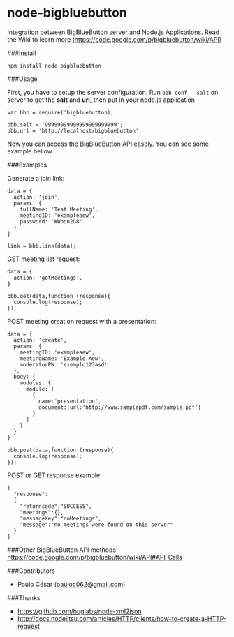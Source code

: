 node-bigbluebutton
==================

Integration between BigBlueButton server and Node.js Applications. Read the Wiki to learn more (<https://code.google.com/p/bigbluebutton/wiki/API>)

###Install

    npm install node-bigbluebutton
    
###Usage

First, you have to setup the server configuration. Run `bbb-conf --salt` on server to get the **salt** and **url**, then put in your node.js application

    var bbb = require('bigbluebutton);
    
    bbb.salt = '99999999999999999999999';
    bbb.url = 'http://localhost/bigbluebutton';
    
Now you can access the BigBlueButton API easely. You can see some example bellow.

###Examples

Generate a join link:

    data = {
      action: 'join',
      params: {
        fullName: 'Test Meeting',
        meetingID: 'exampleaew',
        password: 'WWoon2G8'
      }
    }
    
    link = bbb.link(data);

GET meeting list request:

    data = {
      action: 'getMeetings',
    }
    
    bbb.get(data,function (response){
      console.log(response);
    });
    
POST meeting creation request with a presentation:

    data = {
      action: 'create',
      params: { 
        meetingID: 'exampleaew',
        meetingName: 'Example Aew',
        moderatorPW: 'exemplo123asd'
      },
      body: {
        modules: {
          module: [
            {
              name:'presentation',
              document:{url:'http://www.samplepdf.com/sample.pdf'}
            }
          ]
        }
      }
    }
    
    bbb.post(data,function (response){
      console.log(response);
    }); 
    
POST or GET response example:

    {
      "response":
      {
        "returncode":"SUCCESS",
        "meetings":{},
        "messageKey":"noMeetings",
        "message":"no meetings were found on this server"
      }
    }
    
###Other BigBlueButton API methods
<https://code.google.com/p/bigbluebutton/wiki/API#API_Calls>

###Contributors

* Paulo César (<pauloc062@gmail.com>)

###Thanks

* <https://github.com/buglabs/node-xml2json>
* <http://docs.nodejitsu.com/articles/HTTP/clients/how-to-create-a-HTTP-request>